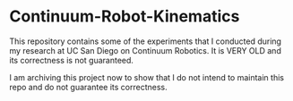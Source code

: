 # Continuum-Robot-Kinematics

This repository contains some of the experiments that I conducted during my research at UC San Diego on Continuum Robotics. It is VERY OLD and its correctness is not guaranteed.

I am archiving this project now to show that I do not intend to maintain this repo and do not guarantee its correctness.
